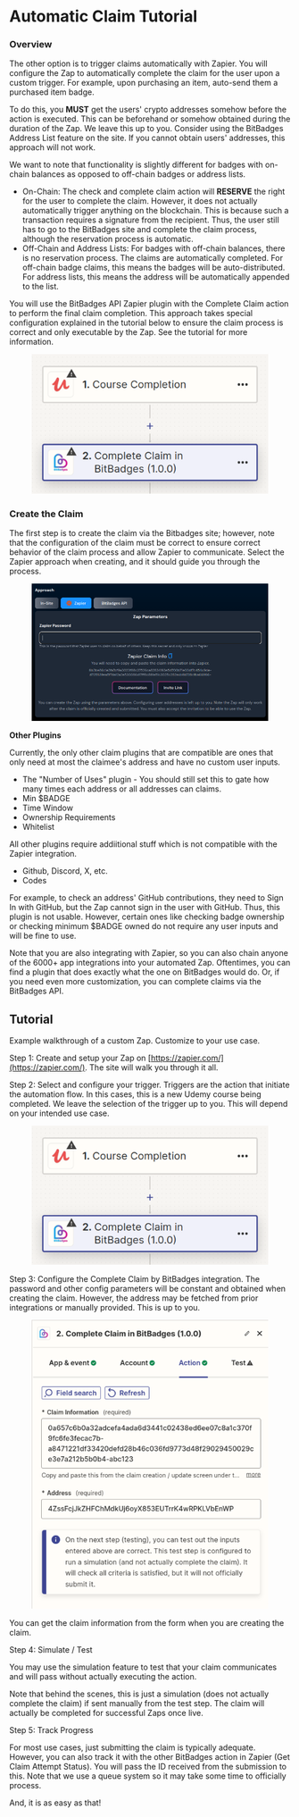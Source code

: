 # Automatic Claim Tutorial

### Overview

The other option is to trigger claims automatically with Zapier. You will configure the Zap to automatically complete the claim for the user upon a custom trigger. For example, upon purchasing an item, auto-send them a purchased item badge.

To do this, you **MUST** get the users' crypto addresses somehow before the action is executed. This can be beforehand or somehow obtained during the duration of the Zap. We leave this up to you. Consider using the BitBadges Address List feature on the site. If you cannot obtain users' addresses, this approach will not work.

We want to note that functionality is slightly different for badges with on-chain balances as opposed to off-chain badges or address lists.

* On-Chain: The check and complete claim action will **RESERVE** the right for the user to complete the claim. However, it does not actually automatically trigger anything on the blockchain. This is because such a transaction requires a signature from the recipient. Thus, the user still has to go to the BitBadges site and complete the claim process, although the reservation process is automatic.
* Off-Chain and Address Lists: For badges with off-chain balances, there is no reservation process. The claims are automatically completed. For off-chain badge claims, this means the badges will be auto-distributed. For address lists, this means the address will be automatically appended to the list.

You will use the BitBadges API Zapier plugin with the Complete Claim action to perform the final claim completion. This approach takes special configuration explained in the tutorial below to ensure the claim process is correct and only executable by the Zap. See the tutorial for more information.

<figure><img src="../../../../.gitbook/assets/image (2) (1) (1) (1) (1) (1) (1) (1) (1) (1) (1) (1) (1) (1) (1) (1) (1).png" alt=""><figcaption></figcaption></figure>

### Create the Claim

The first step is to create the claim via the Bitbadges site; however, note that the configuration of the claim must be correct to ensure correct behavior of the claim process and allow Zapier to communicate. Select the Zapier approach when creating, and it should guide you through the process.

<figure><img src="../../../../.gitbook/assets/image (105).png" alt=""><figcaption></figcaption></figure>

**Other Plugins**

Currently, the only other claim plugins that are compatible are ones that only need at most the claimee's address and have no custom user inputs.

* The "Number of Uses" plugin - You should still set this to gate how many times each address or all addresses can claims.
* Min $BADGE
* Time Window
* Ownership Requirements
* Whitelist

All other plugins require addiitional stuff which is not compatible with the Zapier integration.

* Github, Discord, X, etc.
* Codes

For example, to check an address' GitHub contributions, they need to Sign In with GitHub, but the Zap cannot sign in the user with GitHub. Thus, this plugin is not usable. However, certain ones like checking badge ownership or checking minimum $BADGE owned do not require any user inputs and will be fine to use.

Note that you are also integrating with Zapier, so you can also chain anyone of the 6000+ app integrations into your automated Zap. Oftentimes, you can find a plugin that does exactly what the one on BitBadges would do. Or, if you need even more customization, you can complete claims via the BitBadges API.

## Tutorial

Example walkthrough of a custom Zap. Customize to your use case.

Step 1: Create and setup your Zap on [https://zapier.com/](https://zapier.com/). The site will walk you through it all.

Step 2: Select and configure your trigger. Triggers are the action that initiate the automation flow. In this cases, this is a new Udemy course being completed. We leave the selection of the trigger up to you. This will depend on your intended use case.

<figure><img src="../../../../.gitbook/assets/image (2) (1) (1) (1) (1) (1) (1) (1) (1) (1) (1) (1) (1) (1) (1) (1) (1) (1).png" alt=""><figcaption></figcaption></figure>

Step 3: Configure the Complete Claim by BitBadges integration. The password and other config parameters will be constant and obtained when creating the claim. However, the address may be fetched from prior integrations or manually provided. This is up to you.

<figure><img src="../../../../.gitbook/assets/image (107).png" alt=""><figcaption></figcaption></figure>

You can get the claim information from the form when you are creating the claim.

Step 4: Simulate / Test

You may use the simulation feature to test that your claim communicates and will pass without actually executing the action.

Note that behind the scenes, this is just a simulation (does not actually complete the claim) if sent manually from the test step. The claim will actually be completed for successful Zaps once live.

Step 5: Track Progress

For most use cases, just submitting the claim is typically adequate. However, you can also track it with the other BitBadges action in Zapier (Get Claim Attempt Status). You will pass the ID received from the submission to this. Note that we use a queue system so it may take some time to officially process.

And, it is as easy as that!
